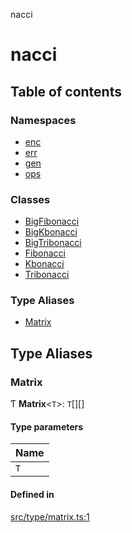 nacci

# nacci

## Table of contents

### Namespaces

- [enc](modules/enc.md)
- [err](modules/err.md)
- [gen](modules/gen.md)
- [ops](modules/ops.md)

### Classes

- [BigFibonacci](classes/BigFibonacci.md)
- [BigKbonacci](classes/BigKbonacci.md)
- [BigTribonacci](classes/BigTribonacci.md)
- [Fibonacci](classes/Fibonacci.md)
- [Kbonacci](classes/Kbonacci.md)
- [Tribonacci](classes/Tribonacci.md)

### Type Aliases

- [Matrix](README.md#matrix)

## Type Aliases

### Matrix

Ƭ **Matrix**\<`T`\>: `T`[][]

#### Type parameters

| Name |
| :--- |
| `T`  |

#### Defined in

[src/type/matrix.ts:1](https://github.com/havelessbemore/nacci/blob/68d5ad6/src/type/matrix.ts#L1)
